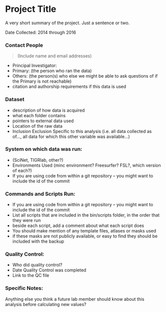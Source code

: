 Project Title
=============
A very short summary of the project. Just a sentence or two.

Date Collected: 2014 through 2016

### Contact People 
> (Include name and email addresses) 
* Principal Investigator:
* Primary: (the person who ran the data)
* Others: (the person(s) who else we might be able to ask questions of if the Primary is not reachable)
* citation and authorship requirements if this data is used

### Dataset

* description of how data is acquired
* what each folder contains 
* pointers to external data used
* Location of the raw data
* Inclusion Exclusion Specific to this analysis  (i.e. all data collected as of..., all data for which this other variable was available...)

### System on which data was run: 
* (SciNet, TIGRlab, other?)
* Environments Used (minc environment? Freesurfer? FSL?, which version of each?)
 * If you are using code from within a git repository – you might want to include the id of the commit

### Commands and Scripts Run: 
* If you are using code from within a git repository – you might want to include the id of the commit
* List all scripts that are included in the bin/scripts folder, in the order that they were run
 * beside each script, add a comment about what each script does
* You should make mention of any template files, atlases or masks used 
* if these masks are not publicly available, or easy to find they should be included with the backup

### Quality Control:
* Who did quality control?
* Date Quality Control was completed
* Link to the QC file

### Specific Notes: 
Anything else you think a future lab member should know about this analysis before calculating new values?

